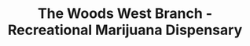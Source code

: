 ---
title: "The Woods West Branch - Recreational Marijuana Dispensary"
url: /west-branch/the-woods-west-branch-recreational-marijuana-dispensary/
shop: Hanf
---